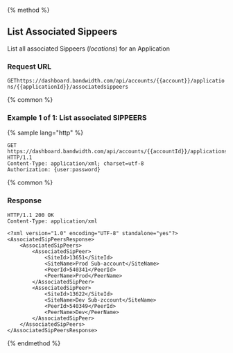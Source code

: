 {% method %}

## List Associated Sippeers

List all associated Sippeers (_locations_) for an Application

### Request URL

<code class="get">GET</code>`https://dashboard.bandwidth.com/api/accounts/{{account}}/applications/{{applicationId}}/associatedsippeers`


{% common %}

### Example 1 of 1: List associated SIPPEERS

{% sample lang="http" %}

```http
GET https://dashboard.bandwidth.com/api/accounts/{{accountId}}/applications/{{applicationId}}/associatedsippeers HTTP/1.1
Content-Type: application/xml; charset=utf-8
Authorization: {user:password}
```

{% common %}

### Response

```http
HTTP/1.1 200 OK
Content-Type: application/xml

<?xml version="1.0" encoding="UTF-8" standalone="yes"?>
<AssociatedSipPeersResponse>
    <AssociatedSipPeers>
        <AssociatedSipPeer>
            <SiteId>13651</SiteId>
            <SiteName>Prod Sub-account</SiteName>
            <PeerId>540341</PeerId>
            <PeerName>Prod</PeerName>
        </AssociatedSipPeer>
        <AssociatedSipPeer>
            <SiteId>13622</SiteId>
            <SiteName>Dev Sub-zccount</SiteName>
            <PeerId>540349</PeerId>
            <PeerName>Dev</PeerName>
        </AssociatedSipPeer>
    </AssociatedSipPeers>
</AssociatedSipPeersResponse>
```

{% endmethod %}
